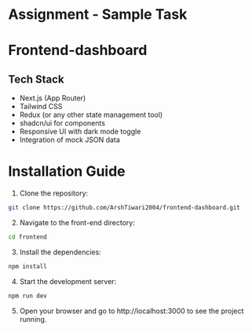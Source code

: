 # Assignment - Sample Task

# Frontend-dashboard



## Tech Stack

- Next.js (App Router)  
- Tailwind CSS  
- Redux (or any other state management tool)  
- shadcn/ui for components  
- Responsive UI with dark mode toggle  
- Integration of mock JSON data  








# Installation Guide

1. Clone the repository:

```bash
git clone https://github.com/ArshTiwari2004/frontend-dashboard.git
```

2. Navigate to the front-end directory:

```bash
cd frontend
```

3. Install the dependencies:

```bash
npm install
```

4. Start the development server:

```bash
npm run dev
```

5. Open your browser and go to http://localhost:3000 to see the project running.


